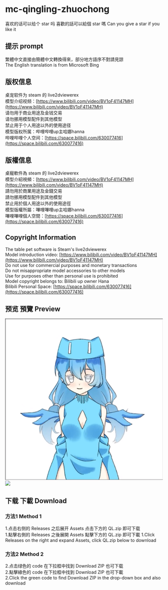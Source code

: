 # mc-qingling-zhuochong  
喜欢的话可以给个 star 吗
喜歡的話可以給個 star 嗎
Can you give a star if you like it
## 提示 prompt  
繁體中文直接由簡體中文轉換得來，部分地方語序不對請見諒  
The English translation is from Microsoft Bing  
## 版权信息  
桌宠软件为 steam 的 live2dviewerex  
模型介绍视频：[https://www.bilibili.com/video/BV1oF41147MH](https://www.bilibili.com/video/BV1oF41147MH)  
请勿用于商业用途及金钱交易  
请勿挪用模型配件到其他模型  
禁止用于个人用途以外的使用途径  
模型版权所属：哔哩哔哩up主哈娜hanna  
哔哩哔哩个人空间：[https://space.bilibili.com/630077416](https://space.bilibili.com/630077416)  
## 版權信息  
桌寵軟件為 steam 的 live2dviewerex  
模型介紹視頻：[https://www.bilibili.com/video/BV1oF41147MH](https://www.bilibili.com/video/BV1oF41147MH)  
請勿用於商業用途及金錢交易  
請勿挪用模型配件到其他模型  
禁止用於個人用途以外的使用途徑  
模型版權所屬：嗶哩嗶哩up主哈娜hanna  
嗶哩嗶哩個人空間：[https://space.bilibili.com/630077416](https://space.bilibili.com/630077416)  
## Copyright Information  
The table pet software is Steam's live2dviewerex  
Model introduction video: [https://www.bilibili.com/video/BV1oF41147MH](https://www.bilibili.com/video/BV1oF41147MH)  
Do not use for commercial purposes and monetary transactions  
Do not misappropriate model accessories to other models  
Use for purposes other than personal use is prohibited  
Model copyright belongs to: Bilibili up owner Hana  
Bilibili Personal Space: [https://space.bilibili.com/630077416](https://space.bilibili.com/630077416)  
## 预览 預覽 Preview  
![](ql.png)  
![](哈娜hanna-我的世界-我居然将我画的娘化轻灵做成了桌宠.gif)  
## 下载 下載 Download  
### 方法1 Method 1  
1.点击右侧的 Releases 之后展开 Assets 点击下方的 QL.zip 即可下载  
1.點擊右側的 Releases 之後展開 Assets 點擊下方的 QL.zip 即可下載
1.Click Releases on the right and expand Assets, click QL.zip below to download  
### 方法2 Method 2  
2.点击绿色的 code 在下拉框中找到 Download ZIP 也可下载  
2.點擊綠色的 code 在下拉框中找到 Download ZIP 也可下載  
2.Click the green code to find Download ZIP in the drop-down box and also download  
